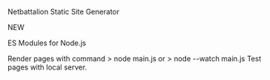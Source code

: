 Netbattalion Static Site Generator

NEW

ES Modules for Node.js

Render pages with command > node main.js or > node --watch main.js
Test pages with local server.
